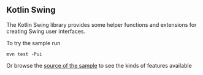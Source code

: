 ## Kotlin Swing

The Kotlin Swing library provides some helper functions and extensions for creating Swing user interfaces.

To try the sample run

    mvn test -Pui

Or browse the [source of the sample](https://github.com/JetBrains/kotlin/blob/master/libraries/kotlin-swing/src/test/kotlin/test/kotlin/swing/SwingSample.kt)
to see the kinds of features available